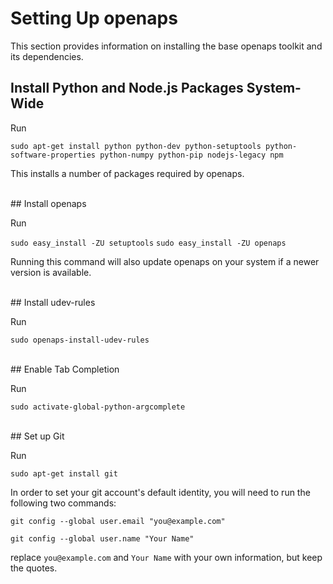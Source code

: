# Setting Up openaps
This section provides information on installing the base openaps toolkit and its dependencies.

## Install Python and Node.js Packages System-Wide

Run

`sudo apt-get install python python-dev python-setuptools python-software-properties python-numpy python-pip nodejs-legacy npm`

This installs a number of packages required by openaps.

<br>
## Install openaps

Run

`sudo easy_install -ZU setuptools`
`sudo easy_install -ZU openaps`

Running this command will also update openaps on your system if a newer version is available.

<br>
## Install udev-rules

Run

`sudo openaps-install-udev-rules`


<br>
## Enable Tab Completion

Run

`sudo activate-global-python-argcomplete`

<br>
## Set up Git

Run

`sudo apt-get install git`

In order to set your git account's default identity, you will need to run the following two commands:

`git config --global user.email "you@example.com"`

`git config --global user.name "Your Name"`

replace `you@example.com` and `Your Name` with your own information, but keep the quotes.

